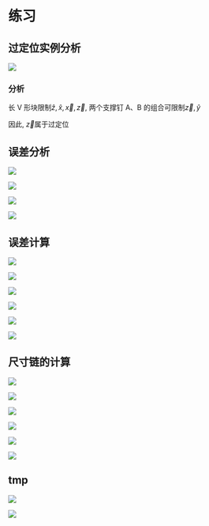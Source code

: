 # 练习

## 过定位实例分析

![](assets/2022-06-12-17-40-17.png)

### 分析

长 V 形块限制$\hat z, \hat x, \vec{x}, \vec{z}$, 两个支撑钉 A、B 的组合可限制$\vec{z}, \hat y$

因此, $\vec{z}$属于过定位

## 误差分析

![](assets/2022-06-12-20-19-11.png)

![](assets/2022-06-12-20-19-32.png)

![](assets/2022-06-12-20-19-43.png)

![](assets/2022-06-12-20-39-58.png)

## 误差计算

![](assets/2022-06-12-21-51-59.png)

![](assets/2022-06-12-21-52-09.png)

![](assets/2022-06-12-21-52-44.png)

![](assets/2022-06-12-21-52-53.png)

![](assets/2022-06-12-21-53-05.png)

![](assets/2022-06-12-21-53-15.png)

## 尺寸链的计算

![](assets/2022-06-12-23-11-59.png)

![](assets/2022-06-12-23-12-15.png)

![](assets/2022-06-12-23-12-29.png)

![](assets/2022-06-12-23-12-41.png)

![](assets/2022-06-12-23-12-53.png)

![](assets/2022-06-12-23-13-09.png)

## tmp

![](assets/2022-06-12-17-48-11.png)

![](assets/2022-06-12-17-48-23.png)
